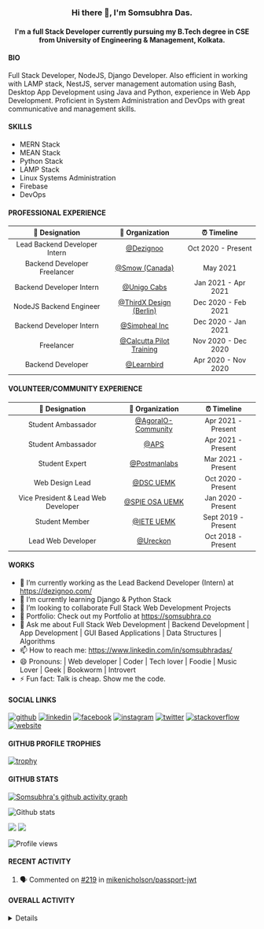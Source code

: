 <h3 align="center"> Hi there 👋, I'm Somsubhra Das. </h3>

<h4 align="center"> I'm a full Stack Developer currently pursuing my B.Tech degree in CSE from University of Engineering & Management, Kolkata.  </h4>

#### BIO

Full Stack Developer, NodeJS, Django Developer. Also efficient in working with LAMP stack, NestJS, server management automation using Bash, Desktop App Development using Java and Python, experience in Web App Development. Proficient in System Administration and DevOps with great communicative and management skills.

#### SKILLS

- MERN Stack
- MEAN Stack
- Python Stack
- LAMP Stack
- Linux Systems Administration
- Firebase
- DevOps

#### PROFESSIONAL EXPERIENCE

|        💼 Designation         |                        🏢 Organization                        |     ⏰ Timeline     |
| :---------------------------: | :-----------------------------------------------------------: | :-----------------: |
| Lead Backend Developer Intern |              [@Dezignoo](https://dezignoo.com/)               | Oct 2020 - Present  |
| Backend Developer Freelancer  |               [@Smow (Canada)](http://smow.ca/)               |      May 2021       |
|   Backend Developer Intern    |       [@Unigo Cabs](https://github.com/UnigoCabs-Dev/)        | Jan 2021 - Apr 2021 |
|    NodeJS Backend Engineer    |       [@ThirdX Design (Berlin)](https://thirdx.design/)       | Dec 2020 - Feb 2021 |
|   Backend Developer Intern    |            [@Simpheal Inc](https://simpheal.com/)             | Dec 2020 - Jan 2021 |
|          Freelancer           | [@Calcutta Pilot Training](http://calcuttapilottraining.com/) | Nov 2020 - Dec 2020 |
|       Backend Developer       |            [@Learnbird](https://www.learnbird.in/)            | Apr 2020 - Nov 2020 |

#### VOLUNTEER/COMMUNITY EXPERIENCE

|           💼 Designation            |                      🏢 Organization                       |     ⏰ Timeline     |
| :---------------------------------: | :--------------------------------------------------------: | :-----------------: |
|         Student Ambassador          | [@AgoraIO-Community](https://github.com/AgoraIO-Community) | Apr 2021 - Present  |
|         Student Ambassador          |                  [@APS](https://aps.org)                   | Apr 2021 - Present  |
|           Student Expert            |      [@Postmanlabs](https://github.com/postmanlabs/)       | Mar 2021 - Present  |
|           Web Design Lead           |              [@DSC UEMK](https://dscuemk.co/)              | Oct 2020 - Present  |
| Vice President & Lead Web Developer |         [@SPIE OSA UEMK](http://spieosauemk.team/)         | Jan 2020 - Present  |
|           Student Member            |                       [@IETE UEMK]()                       | Sept 2019 - Present |
|         Lead Web Developer          |              [@Ureckon](https://ureckon.org/)              | Oct 2018 - Present  |

#### WORKS

- 🔭 I’m currently working as the Lead Backend Developer (Intern) at https://dezignoo.com/
- 🌱 I’m currently learning Django & Python Stack
- 👯 I’m looking to collaborate Full Stack Web Development Projects
- 💼 Portfolio: Check out my Portfolio at https://somsubhra.co
- 💬 Ask me about Full Stack Web Development | Backend Development | App Development | GUI Based Applications | Data Structures | Algorithms
- 📫 How to reach me: https://www.linkedin.com/in/somsubhradas/
- 😄 Pronouns: | Web developer | Coder | Tech lover | Foodie | Music Lover | Geek | Bookworm | Introvert
- ⚡ Fun fact: Talk is cheap. Show me the code.

#### SOCIAL LINKS

<p align="center">

[<img src='https://cdn.jsdelivr.net/npm/simple-icons@3.0.1/icons/github.svg' alt='github' height='40'>](https://github.com/Somsubhra1) [<img src='https://cdn.jsdelivr.net/npm/simple-icons@3.0.1/icons/linkedin.svg' alt='linkedin' height='40'>](https://www.linkedin.com/in/somsubhradas/) [<img src='https://cdn.jsdelivr.net/npm/simple-icons@3.0.1/icons/facebook.svg' alt='facebook' height='40'>](https://www.facebook.com/S0msubhradas) [<img src='https://cdn.jsdelivr.net/npm/simple-icons@3.0.1/icons/instagram.svg' alt='instagram' height='40'>](https://www.instagram.com/somsubhra__das/) [<img src='https://cdn.jsdelivr.net/npm/simple-icons@3.0.1/icons/twitter.svg' alt='twitter' height='40'>](https://twitter.com/Somsubhra1CP) [<img src='https://cdn.jsdelivr.net/npm/simple-icons@3.0.1/icons/stackoverflow.svg' alt='stackoverflow' height='40'>](https://stackoverflow.com/users/10871274/somsubhra-das) [<img src='https://cdn.jsdelivr.net/npm/simple-icons@3.0.1/icons/icloud.svg' alt='website' height='40'>](https://somsubhra.co/)

</p>

#### GITHUB PROFILE TROPHIES

[![trophy](https://github-profile-trophy.vercel.app/?username=Somsubhra1&theme=flat)](https://github.com/ryo-ma/github-profile-trophy)

#### GITHUB STATS

[![Somsubhra's github activity graph](https://activity-graph.herokuapp.com/graph?username=somsubhra1&theme=react-dark)](https://github.com/somsubhra1)

<p align="center">

![Github stats](https://github-readme-stats.vercel.app/api?username=Somsubhra1&show_icons=true)<br>

<img src="https://github-readme-streak-stats.herokuapp.com/?user=Somsubhra1&theme=light" />

<img src="https://github-readme-stats.vercel.app/api/top-langs/?username=Somsubhra1&layout=compact&theme=light" />

![Profile views](https://gpvc.arturio.dev/Somsubhra1)

</p>

#### RECENT ACTIVITY

<!--START_SECTION:activity-->

1. 🗣 Commented on [#219](https://github.com/mikenicholson/passport-jwt/issues/219) in [mikenicholson/passport-jwt](https://github.com/mikenicholson/passport-jwt)
<!--END_SECTION:activity-->

#### OVERALL ACTIVITY

<details>
<!--START_SECTION:waka-->
**🐱 My Github Data**

> 🏆 787 Contributions in the Year 2021
>
> 📦 313.4 kB Used in Github's Storage
>
> 🚫 Not Opted to Hire
>
> 📜 129 Public Repositories
>
> 🔑 16 Private Repositories
>
> **I'm a Night 🦉**

```text
🌞 Morning    138 commits    ██░░░░░░░░░░░░░░░░░░░░░░░   10.19%
🌆 Daytime    496 commits    █████████░░░░░░░░░░░░░░░░   36.63%
🌃 Evening    548 commits    ██████████░░░░░░░░░░░░░░░   40.47%
🌙 Night      172 commits    ███░░░░░░░░░░░░░░░░░░░░░░   12.7%

```

📅 **I'm Most Productive on Sunday**

```text
Monday       180 commits    ███░░░░░░░░░░░░░░░░░░░░░░   13.29%
Tuesday      150 commits    ██░░░░░░░░░░░░░░░░░░░░░░░   11.08%
Wednesday    151 commits    ██░░░░░░░░░░░░░░░░░░░░░░░   11.15%
Thursday     223 commits    ████░░░░░░░░░░░░░░░░░░░░░   16.47%
Friday       194 commits    ███░░░░░░░░░░░░░░░░░░░░░░   14.33%
Saturday     211 commits    ████░░░░░░░░░░░░░░░░░░░░░   15.58%
Sunday       245 commits    ████░░░░░░░░░░░░░░░░░░░░░   18.09%

```

📊 **This Week I Spent My Time On**

```text
💬 Programming Languages:
JavaScript               55 mins             ████████████░░░░░░░░░░░░░   50.63%
YAML                     43 mins             ██████████░░░░░░░░░░░░░░░   40.19%
CSS                      4 mins              █░░░░░░░░░░░░░░░░░░░░░░░░   3.73%
HTML                     3 mins              █░░░░░░░░░░░░░░░░░░░░░░░░   3.56%
Markdown                 1 min               ░░░░░░░░░░░░░░░░░░░░░░░░░   1.83%

🔥 Editors:
VS Code                  1 hr 49 mins        █████████████████████████   100.0%

```

**I Mostly Code in JavaScript**

```text
JavaScript               43 repos            ██████████░░░░░░░░░░░░░░░   43.43%
HTML                     18 repos            ████░░░░░░░░░░░░░░░░░░░░░   18.18%
CSS                      15 repos            ███░░░░░░░░░░░░░░░░░░░░░░   15.15%
Python                   8 repos             ██░░░░░░░░░░░░░░░░░░░░░░░   8.08%
TypeScript               6 repos             █░░░░░░░░░░░░░░░░░░░░░░░░   6.06%

```

**Timeline**

![Chart not found](https://raw.githubusercontent.com/Somsubhra1/Somsubhra1/master/charts/bar_graph.png)

<!--END_SECTION:waka-->
</details>
